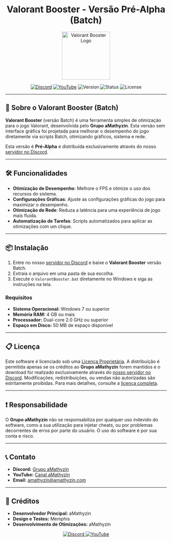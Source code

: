 <h1 align="center">Valorant Booster - Versão Pré-Alpha (Batch)</h1>

<p align="center">
  <img src="https://amathyzin.com/downloads/icons/VB.png" alt="Valorant Booster Logo" width="150" height="150"/>
</p>

<p align="center">
  <a href="https://amathyzin.com/discord"><img src="https://img.shields.io/badge/Discord-7289DA?style=for-the-badge&logo=discord&logoColor=white" alt="Discord"></a>
  <a href="https://youtube.com/@amathyzin"><img src="https://img.shields.io/badge/YouTube-FF0000?style=for-the-badge&logo=youtube&logoColor=white" alt="YouTube"></a>
  <img src="https://img.shields.io/badge/version-0.1-blue?style=for-the-badge" alt="Version">
  <img src="https://img.shields.io/badge/status-pre--alpha-orange?style=for-the-badge" alt="Status">
  <img src="https://img.shields.io/badge/license-proprietary-red?style=for-the-badge" alt="License">
</p>

---

## 🚀 Sobre o Valorant Booster (Batch)

**Valorant Booster** (versão Batch) é uma ferramenta simples de otimização para o jogo Valorant, desenvolvida pelo **Grupo aMathyzin**. Esta versão sem interface gráfica foi projetada para melhorar o desempenho do jogo diretamente via scripts Batch, otimizando gráficos, sistema e rede.

Esta versão é **Pré-Alpha** e distribuída exclusivamente através do nosso [servidor no Discord](https://amathyzin.com/discord).

---

## 🛠️ Funcionalidades

- **Otimização de Desempenho**: Melhore o FPS e otimize o uso dos recursos do sistema.
- **Configurações Gráficas**: Ajuste as configurações gráficas do jogo para maximizar o desempenho.
- **Otimização de Rede**: Reduza a latência para uma experiência de jogo mais fluida.
- **Automatização de Tarefas**: Scripts automatizados para aplicar as otimizações com um clique.

---

## 📦 Instalação

1. Entre no nosso [servidor no Discord](https://amathyzin.com/discord) e baixe o **Valorant Booster** versão Batch.
2. Extraia o arquivo em uma pasta de sua escolha.
3. Execute o `ValorantBooster.bat` diretamente no Windows e siga as instruções na tela.

### **Requisitos**

- **Sistema Operacional:** Windows 7 ou superior
- **Memória RAM:** 4 GB ou mais
- **Processador:** Dual-core 2.0 GHz ou superior
- **Espaço em Disco:** 50 MB de espaço disponível

---

## 📋 Licença

Este software é licenciado sob uma [Licença Proprietária](./LICENSE). A distribuição é permitida apenas se os créditos ao **Grupo aMathyzin** forem mantidos e o download for realizado exclusivamente através do [nosso servidor no Discord](https://amathyzin.com/discord). Modificações, redistribuições, ou vendas não autorizadas são estritamente proibidas. Para mais detalhes, consulte a [licença completa](./LICENSE).

---

## ❗ Responsabilidade

O **Grupo aMathyzin** não se responsabiliza por qualquer uso indevido do software, como a sua utilização para injetar cheats, ou por problemas decorrentes de erros por parte do usuário. O uso do software é por sua conta e risco.

---

## 📞 Contato

- **Discord:** [Grupo aMathyzin](https://amathyzin.com/discord)
- **YouTube:** [Canal aMathyzin](https://youtube.com/@amathyzin)
- **Email:** amathyzin@amathyzin.com

---

## 🌟 Créditos

- **Desenvolvedor Principal:** aMathyzin
- **Design e Testes:** Memphis
- **Desenvolvimento de Otimizações:** aMathyzin

<p align="center">
    <a href="https://amathyzin.com/discord" target="_blank">
        <img src="https://img.shields.io/badge/Discord-7289DA?style=for-the-badge&logo=discord&logoColor=white" alt="Discord">
    </a>
    <a href="https://youtube.com/@amathyzin" target="_blank">
        <img src="https://img.shields.io/badge/YouTube-FF0000?style=for-the-badge&logo=youtube&logoColor=white" alt="YouTube">
    </a>
</p>
